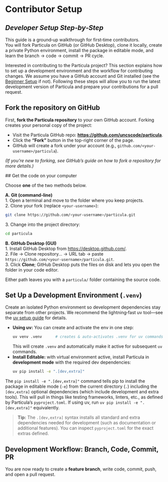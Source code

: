 # Contributor Setup

*Developer Setup Step‑by‑Step*
---

This guide is a ground‑up walkthrough for first‑time contributors.  
You will fork Particula on GitHub (or GitHub Desktop), clone it locally,
create a private Python environment, install the package in editable
mode, and learn the branch → code → commit → PR cycle.

Interested in contributing to the Particula project? This section explains how to set up a development environment and the workflow for contributing changes. We assume you have a GitHub account and Git installed (see the [Beginner Setup](New_to_Python.md) if not). Following these steps will allow you to run the latest development version of Particula and prepare your contributions for a pull request.

## Fork the repository on GitHub

First, **fork the Particula repository** to your own GitHub account. Forking creates your personal copy of the project:

- Visit the Particula GitHub repo: **<https://github.com/uncscode/particula>**.  
- Click the **“Fork”** button in the top-right corner of the page.  
- GitHub will create a fork under your account (e.g., `github.com/<your-username>/particula`).

*(If you’re new to forking, see GitHub’s guide on how to fork a repository for more details.)*

## Get the code on your computer

Choose **one** of the two methods below.

**A. Git (command‑line)**  
1. Open a terminal and move to the folder where you keep projects.  
2. Clone your fork (replace `<your-username>`):  
   ```bash
   git clone https://github.com/<your-username>/particula.git
   ```  
3. Change into the project directory:  
   ```bash
   cd particula
   ```

**B. GitHub Desktop (GUI)**  
1. Install GitHub Desktop from <https://desktop.github.com/>.  
2. File → Clone repository… → URL tab → paste  
   `https://github.com/<your-username>/particula.git`.  
3. Click **Clone**; GitHub Desktop puts the files on disk and lets you open the
   folder in your code editor.

Either path leaves you with a `particula/` folder containing the source code.

## Set Up a Development Environment (`.venv`)

Create an isolated Python environment so development dependencies stay separate from other projects.
We recommend the lightning‑fast uv tool—see the [uv setup guide](Setup_UV.md) for details.

- **Using uv:** You can create and activate the env in one step:  
   ```bash
   uv venv .venv      # creates & auto‑activates .venv for uv commands
   ```  
   This will create `.venv` and automatically make it active for subsequent `uv` commands.
- **Install Editable:** with virtual environment active, install Particula in **development mode** with the required dev dependencies:
   ```bash
   uv pip install -e ".[dev,extra]"
   ```

The `pip install -e ".[dev,extra]"` command tells pip to install the package in editable mode (`-e`) from the current directory (`.`) including the `[dev,extra]` optional dependencies (which include development and extra tools). This will pull in things like testing frameworks, linters, etc., as defined by Particula’s `pyproject.toml`. If using uv, run `uv pip install -e ".[dev,extra]"` equivalently.

> **Tip:** The `.[dev,extra]` syntax installs all standard and extra dependencies needed for development (such as documentation or additional features). You can inspect `pyproject.toml` for the exact extras defined.

## Development Workflow: Branch, Code, Commit, PR

You are now ready to create a **feature branch**, write code, commit, push,
and open a pull request.

